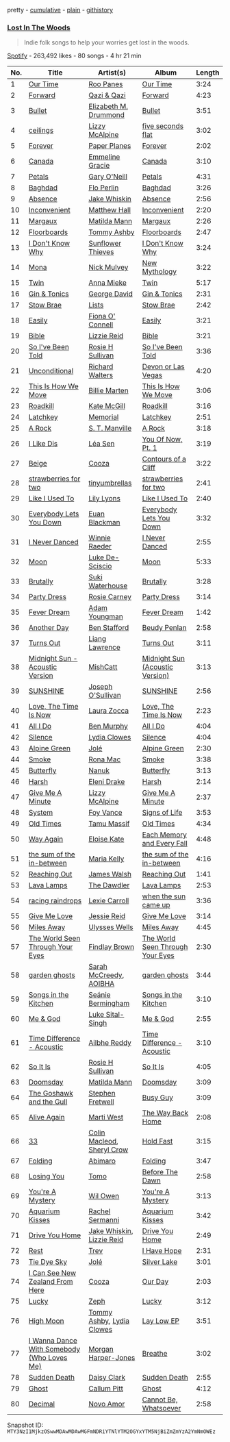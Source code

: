 pretty - [cumulative](/playlists/cumulative/37i9dQZF1DWYm3dUe8iSaq.md) - [plain](/playlists/plain/37i9dQZF1DWYm3dUe8iSaq) - [githistory](https://github.githistory.xyz/mackorone/spotify-playlist-archive/blob/main/playlists/plain/37i9dQZF1DWYm3dUe8iSaq)

### [Lost In The Woods](https://open.spotify.com/playlist/37i9dQZF1DWYm3dUe8iSaq)

> Indie folk songs to help your worries get lost in the woods.

[Spotify](https://open.spotify.com/user/spotify) - 263,492 likes - 80 songs - 4 hr 21 min

| No. | Title | Artist(s) | Album | Length |
|---|---|---|---|---|
| 1 | [Our Time](https://open.spotify.com/track/44cqu9aiiJarV1znSUY1YZ) | [Roo Panes](https://open.spotify.com/artist/0XHM5ZNJDU8e4CfbWMeSzC) | [Our Time](https://open.spotify.com/album/7AvyzgmBfIOyRRBqY85puH) | 3:24 |
| 2 | [Forward](https://open.spotify.com/track/0bI1DRcJE4kKO5IBZffHEU) | [Qazi & Qazi](https://open.spotify.com/artist/75skRx68A3gJDsAOZAiVOM) | [Forward](https://open.spotify.com/album/0TBhmTc9ppxvJmGRAQQOoG) | 4:23 |
| 3 | [Bullet](https://open.spotify.com/track/02xiL1bRrT2lEtrxul4JzB) | [Elizabeth M\. Drummond](https://open.spotify.com/artist/2IHOf4FCu5FCjH0QSPHvCT) | [Bullet](https://open.spotify.com/album/7bUTtLWrkKLsntpZTcacGR) | 3:51 |
| 4 | [ceilings](https://open.spotify.com/track/2L9N0zZnd37dwF0clgxMGI) | [Lizzy McAlpine](https://open.spotify.com/artist/1GmsPCcpKgF9OhlNXjOsbS) | [five seconds flat](https://open.spotify.com/album/68L5xVV9wydotfDXEik7eD) | 3:02 |
| 5 | [Forever](https://open.spotify.com/track/0QDtXBF9jBvmHFzTUPeKIC) | [Paper Planes](https://open.spotify.com/artist/432wkHSzPV1QWA9A9Ioz6h) | [Forever](https://open.spotify.com/album/7LQVnMp1BvmBJE75bEZ5yd) | 2:02 |
| 6 | [Canada](https://open.spotify.com/track/7z5riBToXE2PBrdiAxQMdX) | [Emmeline Gracie](https://open.spotify.com/artist/19DUsD728zdjGRvEtRXy6J) | [Canada](https://open.spotify.com/album/0zcyks6yhT0hcLkq0bejgV) | 3:10 |
| 7 | [Petals](https://open.spotify.com/track/2cp6SJzNJZUuWWy5T2chH7) | [Gary O'Neill](https://open.spotify.com/artist/4xYcXa6VNU7ZmsPj3N7a9r) | [Petals](https://open.spotify.com/album/6MFWv27QjN5lg5d2OD8kAM) | 4:31 |
| 8 | [Baghdad](https://open.spotify.com/track/7rOXvlA2T7jDETJ107zZW0) | [Flo Perlin](https://open.spotify.com/artist/2M9I6kX9POMfrxPfePZh05) | [Baghdad](https://open.spotify.com/album/4Dz25Hgxa02gqv0D6ZTbqk) | 3:26 |
| 9 | [Absence](https://open.spotify.com/track/1oXNjzF8RrQdo8hxqdKMhK) | [Jake Whiskin](https://open.spotify.com/artist/5OvCTHhlz7qB2JAzc5b0Dq) | [Absence](https://open.spotify.com/album/2oFNbvHPWWaEIAzYJliGfW) | 2:56 |
| 10 | [Inconvenient](https://open.spotify.com/track/05Wkpex2HSIKXopQ9MI582) | [Matthew Hall](https://open.spotify.com/artist/2KEK4PfckTQZk4rvo2bgfZ) | [Inconvenient](https://open.spotify.com/album/7DQTWo1YTY0fT61EvzjOfB) | 2:20 |
| 11 | [Margaux](https://open.spotify.com/track/7r8gXkNiJJqv2Wb8i8sT1i) | [Matilda Mann](https://open.spotify.com/artist/76oY04bOzECod3aGVTDtzu) | [Margaux](https://open.spotify.com/album/66qOyZqMF1BlrenvYYMoJk) | 2:26 |
| 12 | [Floorboards](https://open.spotify.com/track/3DZKzoLMmAXIEH0vIDILjk) | [Tommy Ashby](https://open.spotify.com/artist/7y1RS42LqlRYnpONXTjN3t) | [Floorboards](https://open.spotify.com/album/5wQ3lBKKZtiZt1D2WO83si) | 2:47 |
| 13 | [I Don't Know Why](https://open.spotify.com/track/6qm17pxCWOfHIkKOdnLaoQ) | [Sunflower Thieves](https://open.spotify.com/artist/6UwPoe3ZqpC4OUuKgIinVW) | [I Don't Know Why](https://open.spotify.com/album/4uQKSajaSAXIcf9RzvbHa9) | 3:24 |
| 14 | [Mona](https://open.spotify.com/track/7rfoxuUYSfGSuGjRoTq4qH) | [Nick Mulvey](https://open.spotify.com/artist/3x8FbPjh2Qz55XMdE2Yalj) | [New Mythology](https://open.spotify.com/album/0m1s2KM4LbDqD2lwZhOTJw) | 3:22 |
| 15 | [Twin](https://open.spotify.com/track/17MuSO2Pp6sZ3Dnrc4BTxu) | [Anna Mieke](https://open.spotify.com/artist/52HjDHLlkCYt5Pemr9wefL) | [Twin](https://open.spotify.com/album/5TyFSfaDYsFcXBlofHXNiq) | 5:17 |
| 16 | [Gin & Tonics](https://open.spotify.com/track/2yyDkQwTDkrf9B6t53dgb6) | [George David](https://open.spotify.com/artist/1NXtGiEomSRw1p2sxpIzft) | [Gin & Tonics](https://open.spotify.com/album/4mwPWJ52L7ZZ06QNoQxrza) | 2:31 |
| 17 | [Stow Brae](https://open.spotify.com/track/6FgsycVqVLwuWVs66lf9sX) | [Lists](https://open.spotify.com/artist/5bXcRydEFiSkcqjYlbW7uO) | [Stow Brae](https://open.spotify.com/album/0CbHExiIeCAhFeOVxH8D1T) | 2:42 |
| 18 | [Easily](https://open.spotify.com/track/5JqEXcyNdBfhFiQAiEzqKz) | [Fiona O' Connell](https://open.spotify.com/artist/0EycwYy6PGKtlZntaQThjr) | [Easily](https://open.spotify.com/album/0i5INz3vtaN57kNLYj4gg2) | 3:21 |
| 19 | [Bible](https://open.spotify.com/track/2YWhFsixQdDGS391Wom0s4) | [Lizzie Reid](https://open.spotify.com/artist/0GytihetIdprntMyuyAJm6) | [Bible](https://open.spotify.com/album/7nidHGnHANwdtpPgJvPQUY) | 3:21 |
| 20 | [So I've Been Told](https://open.spotify.com/track/1tAFpWt9kNI3b17so9ZfxN) | [Rosie H Sullivan](https://open.spotify.com/artist/0lVelcY3fGmACzxZGSW3Je) | [So I've Been Told](https://open.spotify.com/album/1p2ZmvbGwG4u3bKQfbvfpN) | 3:36 |
| 21 | [Unconditional](https://open.spotify.com/track/4s3G9Ifc1dp8xEksZxNe8P) | [Richard Walters](https://open.spotify.com/artist/3rUqgY188kWz0hKkqnpk9F) | [Devon or Las Vegas](https://open.spotify.com/album/2iBH65jlLWmkzAAkqu0Ade) | 4:20 |
| 22 | [This Is How We Move](https://open.spotify.com/track/0EPvfQyCSDzywcFOF9H6Gt) | [Billie Marten](https://open.spotify.com/artist/02YLJJnWC7YQVixkjEBRn7) | [This Is How We Move](https://open.spotify.com/album/2RaeZMQcqgAxuGEhVdSstZ) | 3:06 |
| 23 | [Roadkill](https://open.spotify.com/track/5vofRvHvvVXolCbzpNVKBT) | [Kate McGill](https://open.spotify.com/artist/2zEASt0PHuI24e3JlAe17d) | [Roadkill](https://open.spotify.com/album/3q5Q9CvqVMWhXt3dwt4iIl) | 3:16 |
| 24 | [Latchkey](https://open.spotify.com/track/1pQ9MWG0yUS51uU0pJfBZL) | [Memorial](https://open.spotify.com/artist/1ql8GAa7a8Ur8x6evYipAc) | [Latchkey](https://open.spotify.com/album/7ybg1PGLMLhYm6JcjMVJYp) | 2:51 |
| 25 | [A Rock](https://open.spotify.com/track/7bTfKo4Uz6ZDdDAu8s5hUm) | [S\. T\. Manville](https://open.spotify.com/artist/4tKt9PfIUo7Src0Nmz1sSr) | [A Rock](https://open.spotify.com/album/6Jrv2HApm3RAjDjlMnOqD9) | 3:18 |
| 26 | [I Like Dis](https://open.spotify.com/track/0ZoXRQfbp0tOoOZIyB0cPh) | [Léa Sen](https://open.spotify.com/artist/6B03CBbFJ9aw9CjlxYP0UX) | [You Of Now, Pt\. 1](https://open.spotify.com/album/2GKh9AYasgMHrPRz3fzGXD) | 3:19 |
| 27 | [Beige](https://open.spotify.com/track/3OBhDSxocfqs9knOUWYkBF) | [Cooza](https://open.spotify.com/artist/1P6s8Y6fBmd7KMcthpxi2V) | [Contours of a Cliff](https://open.spotify.com/album/7uciZ3IT8hht9S0Gmk8Ls0) | 3:22 |
| 28 | [strawberries for two](https://open.spotify.com/track/33AqMQTISnP1daTHunLVKO) | [tinyumbrellas](https://open.spotify.com/artist/2yKKGbXo5KtCrTPq4VVCZb) | [strawberries for two](https://open.spotify.com/album/1kMlsA7I3l7LiskTVSlRNX) | 2:41 |
| 29 | [Like I Used To](https://open.spotify.com/track/4EWvA59SKYHIOdMpfv6JNP) | [Lily Lyons](https://open.spotify.com/artist/5YKAGYFz84gLEI7rAFpIpX) | [Like I Used To](https://open.spotify.com/album/5TZg7JUKQEvzxj0G6NdIXe) | 2:40 |
| 30 | [Everybody Lets You Down](https://open.spotify.com/track/3tliQO1g9DSsEHJziifqEO) | [Euan Blackman](https://open.spotify.com/artist/3OnnLtFCGyi9C8an2obEz1) | [Everybody Lets You Down](https://open.spotify.com/album/22691Ekpew0aRVYenq16dD) | 3:32 |
| 31 | [I Never Danced](https://open.spotify.com/track/5cUsHnbf2tthokeAMQR5km) | [Winnie Raeder](https://open.spotify.com/artist/1QnifH4HAt0yWP9A9IcoMK) | [I Never Danced](https://open.spotify.com/album/1gglryfErGNk6ZiuIPb2u7) | 2:55 |
| 32 | [Moon](https://open.spotify.com/track/7lth4zaQynikAy6PS6s1Od) | [Luke De\-Sciscio](https://open.spotify.com/artist/41RGqF0I6xFG0GzQmLKDgb) | [Moon](https://open.spotify.com/album/3iN4WdYeSxUNQP6nd2oUdH) | 5:33 |
| 33 | [Brutally](https://open.spotify.com/track/4z6qtN4iZ7MPVZYCtiSgsM) | [Suki Waterhouse](https://open.spotify.com/artist/5GGJosGMs08YEmKTZJe1fL) | [Brutally](https://open.spotify.com/album/1EffBpw7DW3vrOBCox9l0R) | 3:28 |
| 34 | [Party Dress](https://open.spotify.com/track/2G2IOxSv0G4zOitsfFpFQl) | [Rosie Carney](https://open.spotify.com/artist/3Aut8hgiqZSy2qmJluZMU9) | [Party Dress](https://open.spotify.com/album/4Ai0OqgDbUNNRwhXQHbZEv) | 3:14 |
| 35 | [Fever Dream](https://open.spotify.com/track/4m25RlfLwq6cNsdovfAAFG) | [Adam Youngman](https://open.spotify.com/artist/3K8XkFDgyQhbHQGzD0xz8Y) | [Fever Dream](https://open.spotify.com/album/0wh19fdjJXbt1tynRG0aS2) | 1:42 |
| 36 | [Another Day](https://open.spotify.com/track/4rlXhOtWRzGhxjgr9FRKF0) | [Ben Stafford](https://open.spotify.com/artist/3pWZ3BMPDAaoNd1DciVMyd) | [Beudy Penlan](https://open.spotify.com/album/1RA5ryginKxtFUqkFfaNT2) | 2:58 |
| 37 | [Turns Out](https://open.spotify.com/track/5mZcX0MLpOepdFhdB78mrU) | [Liang Lawrence](https://open.spotify.com/artist/3nMWhKVpR0rMn7WFZ0XQoQ) | [Turns Out](https://open.spotify.com/album/3MJQxdHkOzwbfn5kyqLIbO) | 3:11 |
| 38 | [Midnight Sun \- Acoustic Version](https://open.spotify.com/track/5EDuUGbmpvQKGZX1XPxje0) | [MishCatt](https://open.spotify.com/artist/4nljnlPiswjFIoVpLGn8Wc) | [Midnight Sun \(Acoustic Version\)](https://open.spotify.com/album/3fj2hkIP9fJ0VO1zNfmlQS) | 3:13 |
| 39 | [SUNSHINE](https://open.spotify.com/track/4m9X1rLMhmD0cNQ42vthAz) | [Joseph O'Sullivan](https://open.spotify.com/artist/34ms1bLvHRmNOtYku3RkIo) | [SUNSHINE](https://open.spotify.com/album/7emMS696pJ7NpvjuOsH4pE) | 2:56 |
| 40 | [Love, The Time Is Now](https://open.spotify.com/track/1lyMIOFj8fddSUNVnPwZ5r) | [Laura Zocca](https://open.spotify.com/artist/43sKBGtNLR3Ovs81KWzQg7) | [Love, The Time Is Now](https://open.spotify.com/album/7njpPAO7gbTsNbkzlbzjP9) | 2:23 |
| 41 | [All I Do](https://open.spotify.com/track/6xzQYj4Xdt8GDvfE8bHTIK) | [Ben Murphy](https://open.spotify.com/artist/3I5XPVXJ2zdVP5X1wTnWs3) | [All I Do](https://open.spotify.com/album/2uR5kkAFtzj1PdDihBf0jG) | 4:04 |
| 42 | [Silence](https://open.spotify.com/track/6IAgGNsx1TSppM1g2ig4Il) | [Lydia Clowes](https://open.spotify.com/artist/4KNIAGw8aeV4ZgMxzjqkeH) | [Silence](https://open.spotify.com/album/0xZA75KUxVBNV4Nwz2ni1Y) | 4:04 |
| 43 | [Alpine Green](https://open.spotify.com/track/5eBrtJj35okckUbYP78X14) | [Jolé](https://open.spotify.com/artist/293DzAwiQQs4mkeOzQ6lOu) | [Alpine Green](https://open.spotify.com/album/0nocoG26Snubuxek095d2y) | 2:30 |
| 44 | [Smoke](https://open.spotify.com/track/24Avnz5JAgVmH0xNBsXUvH) | [Rona Mac](https://open.spotify.com/artist/0FMzSeL7vGgUfFqkBk9FaF) | [Smoke](https://open.spotify.com/album/6bbFvcKFbe4xqSxGzyIegJ) | 3:38 |
| 45 | [Butterfly](https://open.spotify.com/track/2husMCUsF2HdWmGKhr0lo2) | [Nanuk](https://open.spotify.com/artist/5k64JTFIHR64agZZUTinI7) | [Butterfly](https://open.spotify.com/album/7vDC6freFYc73J5YHbBzvh) | 3:13 |
| 46 | [Harsh](https://open.spotify.com/track/4kQ83UaTyWGNW935WsE6xm) | [Eleni Drake](https://open.spotify.com/artist/2y7pPMQioLwMFUKhK9Pyow) | [Harsh](https://open.spotify.com/album/6OF83X7IwBRBP3SXQkMUuR) | 2:14 |
| 47 | [Give Me A Minute](https://open.spotify.com/track/3YyASDEwePUZaPcgCjGOoV) | [Lizzy McAlpine](https://open.spotify.com/artist/1GmsPCcpKgF9OhlNXjOsbS) | [Give Me A Minute](https://open.spotify.com/album/63ButSDtUefzCmdE3AXdor) | 2:37 |
| 48 | [System](https://open.spotify.com/track/15mRJR5eMKMtV3e5fU2aDE) | [Foy Vance](https://open.spotify.com/artist/4bUqnkrDrb4f7rqmDR9yDu) | [Signs of Life](https://open.spotify.com/album/4MOkPB90s3AsnbjNmGJ5x2) | 3:53 |
| 49 | [Old Times](https://open.spotify.com/track/2LpnnVITgcXV3vaQysj37V) | [Tamu Massif](https://open.spotify.com/artist/2kU7oX1Uxv4xalarIEjMpm) | [Old Times](https://open.spotify.com/album/6Ub6Ympxgyntxct4EgrpKw) | 4:34 |
| 50 | [Way Again](https://open.spotify.com/track/2bXHgXfMFF67xirAn2dsLA) | [Eloise Kate](https://open.spotify.com/artist/5o8uKmI1GJP1DVCnt73oKE) | [Each Memory and Every Fall](https://open.spotify.com/album/2YOx7Bj4WBtWPMw8JwGm4s) | 4:48 |
| 51 | [the sum of the in\-between](https://open.spotify.com/track/3Slg6cDLMENij8JZ50F9SL) | [Maria Kelly](https://open.spotify.com/artist/15MkO1zSQcHtjObfkiEUaV) | [the sum of the in\-between](https://open.spotify.com/album/1LpPbZjlohmRPWtzSQMPNQ) | 4:16 |
| 52 | [Reaching Out](https://open.spotify.com/track/6i6bkj45oAlPSkUWjMtNvM) | [James Walsh](https://open.spotify.com/artist/63wGpnzXGgFEeIOxTuSZHj) | [Reaching Out](https://open.spotify.com/album/0bYf6srllvvues7TZn6saX) | 1:41 |
| 53 | [Lava Lamps](https://open.spotify.com/track/5uxGfABpJl3ZlrpwKL45Bh) | [The Dawdler](https://open.spotify.com/artist/1RjoSjk4wI962W4HFGBdwx) | [Lava Lamps](https://open.spotify.com/album/45zGYTaMmmAXbYhfVFQcMk) | 2:53 |
| 54 | [racing raindrops](https://open.spotify.com/track/5a8vUea67BZ7oO9aQq87BB) | [Lexie Carroll](https://open.spotify.com/artist/0j3JsMUkjmRIqTi1xQ5dp0) | [when the sun came up](https://open.spotify.com/album/6zyHLbypje972ukd5tAIXK) | 3:36 |
| 55 | [Give Me Love](https://open.spotify.com/track/1xFGvwqlCx7vnCkviqon4J) | [Jessie Reid](https://open.spotify.com/artist/5KjGwF0TkKmKSC42Mtq2VV) | [Give Me Love](https://open.spotify.com/album/0Gg7esLkSTocFYZBt1WPsP) | 3:14 |
| 56 | [Miles Away](https://open.spotify.com/track/6H6cjoBykuGKzyLpNFHGib) | [Ulysses Wells](https://open.spotify.com/artist/6QocqrfaLWT7k0WGCep9IB) | [Miles Away](https://open.spotify.com/album/12FPMjwDOP2PPOGZFOaeLd) | 4:45 |
| 57 | [The World Seen Through Your Eyes](https://open.spotify.com/track/3wZJx9WqtJpWwtJ0rRjRFv) | [Findlay Brown](https://open.spotify.com/artist/5SxW5qi5l3VJnO0qzsI8Rs) | [The World Seen Through Your Eyes](https://open.spotify.com/album/2dpFmlFSx2XbdNBDRPYciW) | 2:30 |
| 58 | [garden ghosts](https://open.spotify.com/track/0vi2mGOi4tQQWvzFzR51tQ) | [Sarah McCreedy](https://open.spotify.com/artist/5bWGFe8kM0mQLEUZhfMqpC), [AOIBHA](https://open.spotify.com/artist/1JQePmAx9vPWhhAzmSOVIS) | [garden ghosts](https://open.spotify.com/album/1TNfcCkt7xsH9wvkZnvuJD) | 3:44 |
| 59 | [Songs in the Kitchen](https://open.spotify.com/track/190G1tt4vK1kMexFTuA1ob) | [Seánie Bermingham](https://open.spotify.com/artist/11SKACGCH6dgAW0RxQPMxK) | [Songs in the Kitchen](https://open.spotify.com/album/7lajSVr58lAZI6I15HNGNZ) | 3:10 |
| 60 | [Me & God](https://open.spotify.com/track/1WD6aPY8CH9ymhKFrySD5K) | [Luke Sital\-Singh](https://open.spotify.com/artist/3Lw97gGh8bp1MftsYmwJHG) | [Me & God](https://open.spotify.com/album/22q4KL4mUJzuUaUAPYM5Hv) | 2:55 |
| 61 | [Time Difference \- Acoustic](https://open.spotify.com/track/4yqe8S8sc2OkU8WMjIHRU7) | [Ailbhe Reddy](https://open.spotify.com/artist/1YQiMR5M12HJ28hkJz7qnn) | [Time Difference \- Acoustic](https://open.spotify.com/album/2dRqPD8wqbEC6S6KR2Wq9c) | 3:10 |
| 62 | [So It Is](https://open.spotify.com/track/5nVX6Lv58ZcwPcK3v2nVkw) | [Rosie H Sullivan](https://open.spotify.com/artist/0lVelcY3fGmACzxZGSW3Je) | [So It Is](https://open.spotify.com/album/10ngV2CcheV7HQSrhmVLNa) | 4:05 |
| 63 | [Doomsday](https://open.spotify.com/track/5jxjLdZXCqZlAOCC1OHOmc) | [Matilda Mann](https://open.spotify.com/artist/76oY04bOzECod3aGVTDtzu) | [Doomsday](https://open.spotify.com/album/5U3mu1u7g2igAERT5ZDLTF) | 3:09 |
| 64 | [The Goshawk and the Gull](https://open.spotify.com/track/10nlT1QyiQdmSLA3vQmyIQ) | [Stephen Fretwell](https://open.spotify.com/artist/6xdlt4biT0b4DKB3DMAfoj) | [Busy Guy](https://open.spotify.com/album/37LJIGreiFrl0n7RyPpKly) | 3:09 |
| 65 | [Alive Again](https://open.spotify.com/track/6lHampBGU7RjwJ5Eb7AGou) | [Marti West](https://open.spotify.com/artist/6CQ7EYVHudzCArbeXZYV4e) | [The Way Back Home](https://open.spotify.com/album/1JGTdkOpyxYH1hsqZ2z7yR) | 2:08 |
| 66 | [33](https://open.spotify.com/track/7yRoSZ5Pu6NS6QcWbgyZwu) | [Colin Macleod](https://open.spotify.com/artist/6sijvTWaedetuV2MJF3YwU), [Sheryl Crow](https://open.spotify.com/artist/4TKTii6gnOnUXQHyuo9JaD) | [Hold Fast](https://open.spotify.com/album/4s0iIcY1K22uuodSqd8l3b) | 3:15 |
| 67 | [Folding](https://open.spotify.com/track/6DO7jBbwOWkjdbC3BoLvG1) | [Abimaro](https://open.spotify.com/artist/6ZrBzUQXpmwFpiUIlqSLbm) | [Folding](https://open.spotify.com/album/6sTaSyG6FDGDFW9uFXHYrL) | 3:47 |
| 68 | [Losing You](https://open.spotify.com/track/0YXxshSez93ufAdxbfQfRd) | [Tomo](https://open.spotify.com/artist/7eMEpq0mpOCPTnLZaMZqAM) | [Before The Dawn](https://open.spotify.com/album/1EcxPip4KAIlQBjkBLtNdX) | 2:58 |
| 69 | [You're A Mystery](https://open.spotify.com/track/5m3n8JK40XBTIQYyHfrhPu) | [Wil Owen](https://open.spotify.com/artist/10uUkliqnFLVUvdZSROgaP) | [You're A Mystery](https://open.spotify.com/album/38dcanpHYVXTl79HTimr0w) | 3:13 |
| 70 | [Aquarium Kisses](https://open.spotify.com/track/0Bp2D0RD5GF83GRh1iMbav) | [Rachel Sermanni](https://open.spotify.com/artist/65e1Cbe2aHPAXiLWBJaYbk) | [Aquarium Kisses](https://open.spotify.com/album/2GTlATmh5ktYJyi3NM1Fs9) | 3:42 |
| 71 | [Drive You Home](https://open.spotify.com/track/1xUTQQKrTrGc7JPUi5gWPg) | [Jake Whiskin](https://open.spotify.com/artist/5OvCTHhlz7qB2JAzc5b0Dq), [Lizzie Reid](https://open.spotify.com/artist/0GytihetIdprntMyuyAJm6) | [Drive You Home](https://open.spotify.com/album/3uu5fit1E8Oa6Vv2bVwz8c) | 2:49 |
| 72 | [Rest](https://open.spotify.com/track/1yxiUqnKMOBKtMa3qHme3V) | [Trev](https://open.spotify.com/artist/3YugT4RsrpRfb6DdeIA4Wv) | [I Have Hope](https://open.spotify.com/album/4nepn7zOSio2f9VYWBMsyy) | 2:31 |
| 73 | [Tie Dye Sky](https://open.spotify.com/track/5ULS4kXKJNRkG9mujwVk0l) | [Jolé](https://open.spotify.com/artist/293DzAwiQQs4mkeOzQ6lOu) | [Silver Lake](https://open.spotify.com/album/2Nrtj9B5oaJjJh1fOpBtQZ) | 3:01 |
| 74 | [I Can See New Zealand From Here](https://open.spotify.com/track/3Sj8sORRaM4exIA4oJzdhh) | [Cooza](https://open.spotify.com/artist/1P6s8Y6fBmd7KMcthpxi2V) | [Our Day](https://open.spotify.com/album/2KB5Knafh3nJvxA1aQZ8vp) | 2:03 |
| 75 | [Lucky](https://open.spotify.com/track/3LvJ7Dj8WsWu7RufNvbOYe) | [Zeph](https://open.spotify.com/artist/502gYHkFCtLzBIcU4ctPLd) | [Lucky](https://open.spotify.com/album/5Vz1CD0A4VfUMELRUeysXM) | 3:12 |
| 76 | [High Moon](https://open.spotify.com/track/1p3wVXamX3ceuO8cCPy5fa) | [Tommy Ashby](https://open.spotify.com/artist/7y1RS42LqlRYnpONXTjN3t), [Lydia Clowes](https://open.spotify.com/artist/4KNIAGw8aeV4ZgMxzjqkeH) | [Lay Low EP](https://open.spotify.com/album/6ybtVG56huE7EZGWsz6gYv) | 3:51 |
| 77 | [I Wanna Dance With Somebody \(Who Loves Me\)](https://open.spotify.com/track/0cbBZFEMcIsQujl5dIdcdi) | [Morgan Harper\-Jones](https://open.spotify.com/artist/73s0o3W8ycCcK4hRjuGNrj) | [Breathe](https://open.spotify.com/album/6HDqgrcQJjK2tckVLCDfvp) | 3:02 |
| 78 | [Sudden Death](https://open.spotify.com/track/2pMulZ50yx1Fx6TIepetYP) | [Daisy Clark](https://open.spotify.com/artist/31tKAz77HVjv8W0uqzDNwu) | [Sudden Death](https://open.spotify.com/album/4XNfb6nqJLrNqhV0IQ9Nur) | 2:55 |
| 79 | [Ghost](https://open.spotify.com/track/5xWpOP3RvKvd8oz1y5HfRo) | [Callum Pitt](https://open.spotify.com/artist/15mRJDZiAQq5CI6AqnlJfd) | [Ghost](https://open.spotify.com/album/6tEpoBigcuVdWFWqza7U8f) | 4:12 |
| 80 | [Decimal](https://open.spotify.com/track/6eusWfAal7mOOLr0XFLkiY) | [Novo Amor](https://open.spotify.com/artist/0rZp7G3gIH6WkyeXbrZnGi) | [Cannot Be, Whatsoever](https://open.spotify.com/album/1KkBDNtkZDW8COUNKAWRPw) | 2:58 |

Snapshot ID: `MTY3NzI1MjkzOSwwMDAwMDAwMGFmNDRiYTNlYTM2OGYxYTM5NjBiZmZmYzA2YmNmOWEz`
